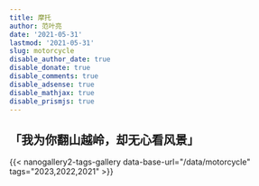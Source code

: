 ```yaml
---
title: 摩托
author: 范叶亮
date: '2021-05-31'
lastmod: '2021-05-31'
slug: motorcycle
disable_author_date: true
disable_donate: true
disable_comments: true
disable_adsense: true
disable_mathjax: true
disable_prismjs: true
---
```


<h2 class="center no-anchor"> 「我为你翻山越岭，却无心看风景」</h2>

{{< nanogallery2-tags-gallery data-base-url="/data/motorcycle" tags="2023,2022,2021" >}}
